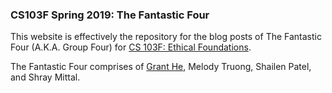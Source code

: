 ### CS103F Spring 2019: The Fantastic Four

This website is effectively the repository for the blog posts of The Fantastic Four (A.K.A. Group Four) for [CS 103F: Ethical Foundations](https://www.cs.utexas.edu/~ans/classes/cs103f/).

The Fantastic Four comprises of [Grant He](https://github.com/grant-he/), Melody Truong, Shailen Patel, and Shray Mittal.
